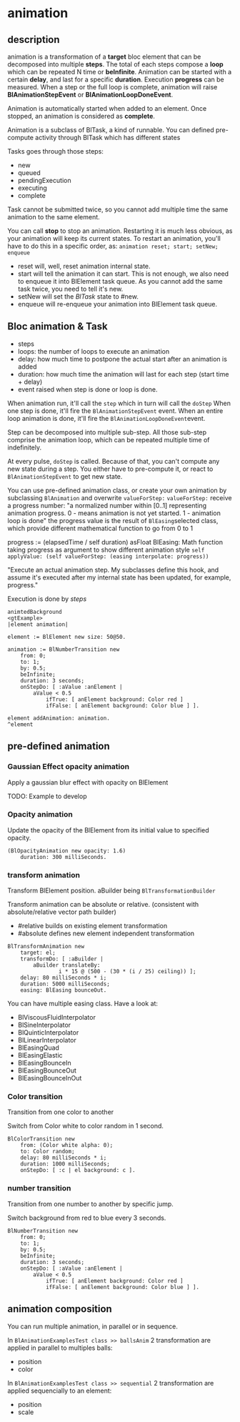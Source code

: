 # animation

## description

animation is a transformation of a **target** bloc element that can
be decomposed into multiple **steps**. The total of each steps
compose a **loop** which can be repeated N time or **beInfinite**.
Animation can be started with a certain **delay**, and last for a
specific **duration**. Execution **progress** can be measured.
When a step or the full loop is complete, animation
will raise **BlAnimationStepEvent** or **BlAnimationLoopDoneEvent**.

Animation is automatically started when added to an element.
Once stopped, an animation is considered as **complete**.

Animation is a subclass of BlTask, a kind of runnable. You can
defined pre-compute activity through BlTask which has different
states

Tasks goes through those steps:

- new
- queued
- pendingExecution
- executing
- complete

Task cannot be submitted twice, so you cannot add multiple time
the same animation to the same element.

You can call **stop** to stop an animation. Restarting it is much
less obvious, as your animation will keep its current states.
To restart an animation, you'll have to do this in a specific order,
as: `animation reset; start; setNew; enqueue`

- reset will, well, reset animation internal state.
- start will tell the animation it can start. This is not enough, we also need to enqueue it into BlElement task queue. As you cannot add the same task twice, you need to tell it's new.
- setNew will set the *BlTask* state to #new.
- enqueue will re-enqueue your animation into BlElement task queue.

## Bloc animation & Task

- steps
- loops: the number of loops to execute an animation
- delay: how much time to postpone the actual start after an animation is added
- duration: how much time the animation will last for each step (start time + delay)
- event raised when step is done or loop is done.

When animation run, it'll call the `step` which in turn will call the `doStep`
When one step is done, it'll fire the `BlAnimationStepEvent` event.
When an entire loop animation is done, it'll fire the `BlAnimationLoopDoneEvent`event.

Step can be decomposed into multiple sub-step. All those sub-step
comprise the animation loop, which can be repeated multiple time of indefinitely.

At every pulse, `doStep` is called. Because of that, you can't
compute any new state during a step. You either have to pre-compute
it, or react to `BlAnimationStepEvent` to get new state.

You can use pre-defined animation class, or create your own animation
by subclassing `BlAnimation` and overwrite `valueForStep:`
`valueForStep:` receive a progress number:
    "a normalized number within [0..1] representing animation progress.
    0 - means animation is not yet started.
    1 - animation loop is done"
the progress value is the result of `BlEasing`selected class, which
provide different mathematical function to go from 0 to 1

progress := (elapsedTime / self duration) asFloat
BlEasing: Math function taking progress as argument to show different animation style
`self applyValue: (self valueForStep: (easing interpolate: progress))`

"Execute an actual animation step. My subclasses define this hook, and assume it's executed after my internal state has been updated, for example, progress."

Execution is done by *steps*

```smalltalk
animtedBackground
<gtExample>
|element animation|

element := BlElement new size: 50@50.

animation := BlNumberTransition new
    from: 0;
    to: 1;
    by: 0.5;
    beInfinite;
    duration: 3 seconds;
    onStepDo: [ :aValue :anElement |
        aValue < 0.5
            ifTrue: [ anElement background: Color red ]
            ifFalse: [ anElement background: Color blue ] ].

element addAnimation: animation.
^element
```

## pre-defined animation

### Gaussian Effect opacity animation

Apply a gaussian blur effect with opacity on BlElement

TODO: Example to develop

### Opacity animation

Update the opacity of the BlElement from its initial value to specified opacity.

```smalltalk
(BlOpacityAnimation new opacity: 1.6) 
    duration: 300 milliSeconds.
```

### transform animation

Transform BlElement position. aBuilder being `BlTransformationBuilder`

Transform animation can be absolute or relative.
(consistent with absolute/relative vector path builder)

- #relative builds on existing element transformation
- #absolute defines new element independent transformation
  
```smalltalk
BlTransformAnimation new
    target: el;
    transformDo: [ :aBuilder |
        aBuilder translateBy:
                i * 15 @ (500 - (30 * (i / 25) ceiling)) ];
    delay: 80 milliSeconds * i;
    duration: 5000 milliSeconds;
    easing: BlEasing bounceOut.
```

You can have multiple easing class. Have a look at:

- BlViscousFluidInterpolator
- BlSineInterpolator
- BlQuinticInterpolator
- BlLinearInterpolator
- BlEasingQuad
- BlEasingElastic
- BlEasingBounceIn
- BlEasingBounceOut
- BlEasingBounceInOut

### Color transition

Transition from one color to another

Switch from Color white to color random in 1 second.

```smalltalk
BlColorTransition new
    from: (Color white alpha: 0);
    to: Color random;
    delay: 80 milliSeconds * i;
    duration: 1000 milliSeconds;
    onStepDo: [ :c | el background: c ].
```

### number transition

Transition from one number to another by specific jump.

Switch background from red to blue every 3 seconds.

```smalltalk
BlNumberTransition new
    from: 0;
    to: 1;
    by: 0.5;
    beInfinite;
    duration: 3 seconds;
    onStepDo: [ :aValue :anElement |
        aValue < 0.5
            ifTrue: [ anElement background: Color red ]
            ifFalse: [ anElement background: Color blue ] ].
```

## animation composition

You can run multiple animation, in parallel or in sequence.

In `BlAnimationExamplesTest class >> ballsAnim` 2 transformation are applied
in parallel to multiples balls:

- position
- color

In `BlAnimationExamplesTest class >> sequential` 2 transformation are applied
sequencially to an element:

- position
- scale
